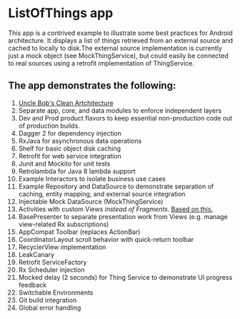 # ListOfThings app
This app is a contrived example to illustrate some best practices for Android architecture. It displays a list of things retrieved from an external source and cached to locally to disk.The external source implementation is currently just a mock object (see MockThingService), but could easily be connected to real sources using a retrofit implementation of ThingService.

  
 
## The app demonstrates the following:
1. [Uncle Bob's Clean Artchitecture](https://blog.8thlight.com/uncle-bob/2012/08/13/the-clean-architecture.html)
2. Separate app, core, and data modules to enforce independent layers 
2. Dev and Prod product flavors to keep essential non-production code out of production builds. 
3. Dagger 2 for dependency injection
4. RxJava for asynchronous data operations
5. Shelf for basic object disk caching
6. Retrofit for web service integration
7. Junit and Mockito for unit tests
8. Retrolambda for Java 8 lambda support
2. Example Interactors to isolate business use cases
2. Example Repository and DataSource to demonstrate separation of caching, entity mapping, and external source integration
2. Injectable Mock DataSource (MockThingService)
9. Activities with custom Views _instead of Fragments_.  [Based on this.](https://corner.squareup.com/2014/10/advocating-against-android-fragments.html) 
10. BasePresenter to separate presentation work from Views (e.g. manage view-related Rx subscriptions)
10. AppCompat Toolbar (replaces ActionBar)
11. CoordinatorLayout scroll behavior with quick-return toolbar
12. RecyclerView implementation
13. LeakCanary
14. Retrofit ServiceFactory
15. Rx Scheduler injection
16. Mocked delay (2 seconds) for Thing Service to demonstrate UI progress feedback
17. Switchable Environments
18. Git build integration
19. Global error handling







